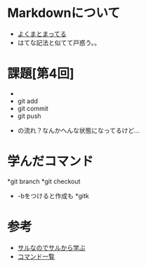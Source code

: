 # Markdownについて
* [よくまとまってる](http://kojika17.com/2013/01/starting-markdown.html)
* はてな記法と似てて戸惑う。。

# 課題[第4回]
*
* git add
* git commit
* git push
 - の流れ？なんかへんな状態になってるけど…

# 学んだコマンド
*git branch
*git checkout
 - -bをつけると作成も
*gitk

# 参考
* [サルなのでサルから学ぶ](http://www.backlog.jp/git-guide/stepup/stepup2_3.html)
* [コマンド一覧](http://sourceforge.jp/magazine/09/03/16/0831212)
